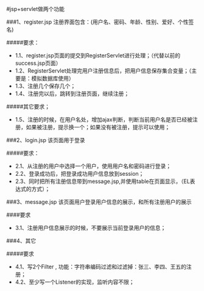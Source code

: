 #jsp+servlet做两个功能


###1、register.jsp 注册界面包含：(用户名、密码、年龄、性别、爱好、个性签名)

#####要求：
+ 1.1、register.jsp页面的提交到RegisterServlet进行处理；（代替以前的success.jsp页面）
+ 1.2、RegisterServlet处理完用户注册信息后，把用户信息保存集合变量；（主要是：模拟数据库使用）
+ 1.3、注册几个保存几个；
+ 1.4、注册完以后，跳转到注册页面，继续注册；

#####其它要求；
* 1.5、注册的时候，在用户名处，增加ajax判断，判断当前用户名是否已经被注册，如果被注册，提示换一个；如果没有被注册，提示可以使用；
 
###2、login.jsp 该页面用于登录
 
 #####要求：
 - 2.1、从注册的用户中选择一个用户，使用用户名和密码进行登录；
 - 2.2、登录成功后，把登录成功用户信息放到session；
 - 2.3、同时把所有注册信息带到message.jsp,并使用table在页面显示，（EL表达式的方式）；
 
###3、message.jsp 该页面用户登录用户信息的展示，和所有注册用户的展示
  
  ####要求
  - 3.1、注册用户信息展示的时候，不要展示当前登录用户的信息；
  
###4、其它
  
  #####要求
  - 4.1、写2个Filter , 功能：字符串编码过滤和过滤掉：张三、李四、王五的注册；
  - 4.2、至少写一个Listener的实现，监听内容不限；

